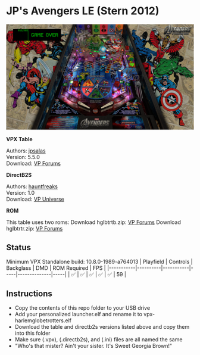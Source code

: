 # JP's Avengers LE (Stern 2012)

![Table Preview](https://github.com/bhobman/vpx-previews/blob/878805b69210dfdbefa94b46b955cf7903acc522/vpx-jps-avengers.jpg)

**VPX Table**

Authors: [jpsalas](https://www.vpforums.org/index.php?s=543a5ca562cc33a89debe8ace8834f1e&showuser=277)  
Version: 5.5.0  
Download: [VP Forums](https://www.vpforums.org/index.php?app=downloads&showfile=12003)

**DirectB2S**

Authors: [hauntfreaks](https://vpuniverse.com/profile/5216-hauntfreaks/)  
Version: 1.0  
Download: [VP Universe](https://vpuniverse.com/files/file/13443-harlem-globetrotters-on-tour-bally-1978-b2s/)

**ROM**

This table uses two roms:
Download hglbtrtb.zip: [VP Forums](https://www.vpforums.org/index.php?app=downloads&showfile=695)
Download hglbtrtr.zip: [VP Forums](https://www.vpforums.org/index.php?app=downloads&showfile=696)

## Status 

Minimum VPX Standalone build: 10.8.0-1989-a764013
| Playfield | Controls | Backglass | DMD | ROM Required | FPS | 
|-----------|----------|-----------|-----|--------------|-----|
| :white_check_mark: | :white_check_mark: | :white_check_mark: | :white_check_mark: | :white_check_mark: | 59 |

## Instructions

- Copy the contents of this repo folder to your USB drive
- Add your personalized launcher.elf and rename it to vpx-harlemglobetrotters.elf
- Download the table and directb2s versions listed above and copy them into this folder
- Make sure (.vpx), (.directb2s), and (.ini) files are all named the same
- "Who's that mister? Ain't your sister. It's Sweet Georgia Brown!"
